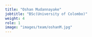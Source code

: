```yaml
---
title: "Oshan Mudannayake"
jobtitle: "BSc(University of Colombo)"
weight: 4
role: 1
image: "images/team/oshanM.jpg"
---
```


